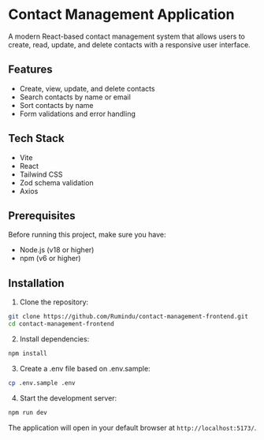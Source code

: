 # Contact Management Application

A modern React-based contact management system that allows users to create, read, update, and delete contacts with a responsive user interface.

## Features

- Create, view, update, and delete contacts
- Search contacts by name or email
- Sort contacts by name
- Form validations and error handling

## Tech Stack

- Vite 
- React
- Tailwind CSS
- Zod schema validation
- Axios

## Prerequisites

Before running this project, make sure you have:

- Node.js (v18 or higher)
- npm (v6 or higher)

## Installation

1. Clone the repository:
```bash
git clone https://github.com/Rumindu/contact-management-frontend.git
cd contact-management-frontend
```

2. Install dependencies:
```bash
npm install
```

3. Create a .env file based on .env.sample:
```bash
cp .env.sample .env
```

4. Start the development server:
```bash
npm run dev
```

The application will open in your default browser at `http://localhost:5173/`.